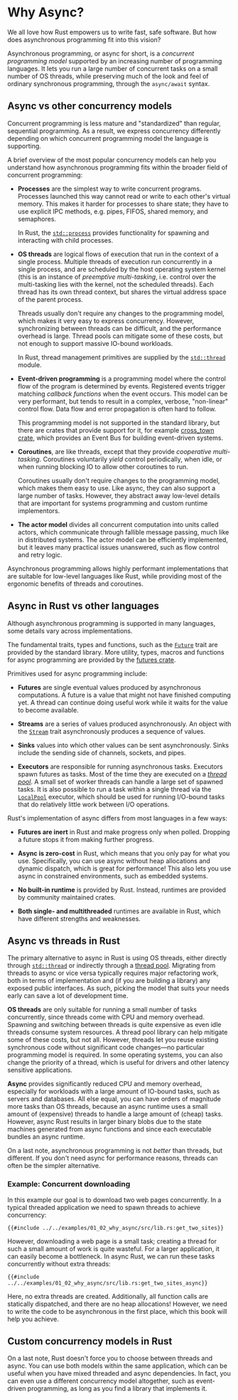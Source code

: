 # Why Async?

We all love how Rust empowers us to write fast, safe software.
But how does asynchronous programming fit into this vision?

Asynchronous programming, or async for short, is a _concurrent programming model_
supported by an increasing number of programming languages.
It lets you run a large number of concurrent
tasks on a small number of OS threads, while preserving much of the
look and feel of ordinary synchronous programming, through the
`async/await` syntax.

## Async vs other concurrency models

Concurrent programming is less mature and "standardized" than
regular, sequential programming. As a result, we express concurrency
differently depending on which concurrent programming model
the language is supporting.

A brief overview of the most popular concurrency models can help
you understand how asynchronous programming fits within the broader
field of concurrent programming:

- **Processes** are the simplest way to write concurrent programs. Processes
  launched this way cannot read or write to each other's virtual memory. This
  makes it harder for processes to share state; they have to use explicit IPC
  methods, e.g. pipes, FIFOS, shared memory, and semaphores.

  In Rust, the [`std::process`](https://doc.rust-lang.org/std/process/index.html)
  provides functionality for spawning and interacting with child processes.


- **OS threads** are logical flows of execution that run in the context of a
  single process. Multiple threads of execution run concurrently in a single
  process, and are scheduled by the host operating system kernel (this is an
  instance of _preemptive multi-tasking_, i.e. control over the multi-tasking
  lies with the kernel, not the scheduled threads). Each thread has its own
  thread context, but shares the virtual address space of the parent process. 

  Threads usually don't require any changes to the programming model, which
  makes it very easy to express concurrency. However, synchronizing between
  threads can be difficult, and the performance overhead is large. Thread pools
  can mitigate some of these costs, but not enough to support massive IO-bound 
  workloads.

  In Rust, thread management primitives are supplied by the 
  [`std::thread`](https://doc.rust-lang.org/std/thread/) module.

- **Event-driven programming** is a programming model where the control flow of
  the program is determined by events. Registered events trigger matching 
  _callback functions_ when the event occurs. This model can be very performant,
  but tends to result in a complex, verbose, "non-linear" control flow. Data 
  flow and error propagation is often hard to follow.

  This programming model is not supported in the standard library, but there are
  crates that provide support for it, for example
  [cross_town crate](https://docs.rs/crosstown_bus/latest/crosstown_bus/), which
  provides an Event Bus for building event-driven systems.

- **Coroutines**, are like threads, except that they provide _cooperative multi-
  tasking_. Coroutines voluntarily _yield_ control periodically, when idle, or
  when running blocking IO to allow other coroutines to run.

  Coroutines usually don't require changes to the programming model, which makes
  them easy to use. Like async, they can also support a large number of tasks.
  However, they abstract away low-level details that are important for systems
  programming and custom runtime implementors.

- **The actor model** divides all concurrent computation into units called
  actors, which communicate through fallible message passing, much like
  in distributed systems. The actor model can be efficiently implemented, but it
  leaves many practical issues unanswered, such as flow control and retry logic.

Asynchronous programming allows highly performant implementations that are
suitable for low-level languages like Rust, while providing most of the
ergonomic benefits of threads and coroutines.

## Async in Rust vs other languages

Although asynchronous programming is supported in many languages, some details
vary across implementations.

The fundamental traits, types and functions, such as the
[`Future`](https://doc.rust-lang.org/std/future/trait.Future.html) trait are
provided by the standard library. More utility, types, macros and functions
for async programming are provided by the
[futures crate](https://docs.rs/futures/latest/futures/).

Primitives used for async programming include:

- **Futures** are single eventual values produced by asynchronous computations.
  A future is a value that might not have finished computing yet. A thread can
  continue doing useful work while it waits for the value to become available.

- **Streams** are a series of values produced asynchronously. An object with the
  [`Stream`](https://docs.rs/futures/latest/futures/stream/trait.Stream.html)
  trait asynchronously produces a sequence of values.

- **Sinks** values into which other values can be sent asynchronously. Sinks
  include the sending side of channels, sockets, and pipes.

- **Executors** are responsible for running asynchronous tasks. Executors spawn
  futures as tasks. Most of the time they are executed on a
  [_thread pool_](https://docs.rs/futures/latest/futures/executor/struct.ThreadPool.html).
  A small set of worker threads can handle a large set of spawned tasks. It is
  also possible to run a task within a single thread via the
  [`LocalPool`](https://docs.rs/futures/latest/futures/executor/struct.LocalPool.html)
  executor, which should be used for running I/O-bound tasks that do relatively
  little work between I/O operations.

Rust's implementation of async differs from most languages in a few ways:

- **Futures are inert** in Rust and make progress only when polled. Dropping a
  future stops it from making further progress.

- **Async is zero-cost** in Rust, which means that you only pay for what you use.
  Specifically, you can use async without heap allocations and dynamic dispatch,
  which is great for performance!
  This also lets you use async in constrained environments, such as embedded systems.

- **No built-in runtime** is provided by Rust. Instead, runtimes are provided by
  community maintained crates.

- **Both single- and multithreaded** runtimes are available in Rust, which have
  different strengths and weaknesses.

## Async vs threads in Rust

The primary alternative to async in Rust is using OS threads, either directly
through [`std::thread`](https://doc.rust-lang.org/std/thread/) or indirectly
through a [thread pool](https://docs.rs/threadpool/latest/threadpool/).
Migrating from threads to async or vice versa typically requires major
refactoring work, both in terms of implementation and (if you are building a
library) any exposed public interfaces. As such, picking the model that suits
your needs early can save a lot of development time.

**OS threads** are only suitable for running a small number of tasks
concurrently, since threads come with CPU and memory overhead. Spawning and
switching between threads is quite expensive as even idle threads consume system
resources. A thread pool library can help mitigate some of these costs, but not
all. However, threads let you reuse existing synchronous code without significant
code changes—no particular programming model is required. In some operating
systems, you can also change the priority of a thread, which is useful for 
drivers and other latency sensitive applications.

**Async** provides significantly reduced CPU and memory overhead, especially for
workloads with a large amount of IO-bound tasks, such as servers and databases.
All else equal, you can have orders of magnitude more tasks than OS threads,
because an async runtime uses a small amount of (expensive) threads to handle
a large amount of (cheap) tasks. However, async Rust results in larger binary
blobs due to the state machines generated from async functions and since each
executable bundles an async runtime.

On a last note, asynchronous programming is not _better_ than threads, but
different. If you don't need async for performance reasons, threads can often be
the simpler alternative.

### Example: Concurrent downloading

In this example our goal is to download two web pages concurrently.  In a
typical threaded application we need to spawn threads to achieve concurrency:

```rust,ignore
{{#include ../../examples/01_02_why_async/src/lib.rs:get_two_sites}}
```

However, downloading a web page is a small task; creating a thread for such a
small amount of work is quite wasteful. For a larger application, it can easily
become a bottleneck. In async Rust, we can run these tasks concurrently without
extra threads:

```rust,ignore
{{#include ../../examples/01_02_why_async/src/lib.rs:get_two_sites_async}}
```

Here, no extra threads are created. Additionally, all function calls are
statically dispatched, and there are no heap allocations! However, we need to
write the code to be asynchronous in the first place, which this book will help
you achieve.

## Custom concurrency models in Rust

On a last note, Rust doesn't force you to choose between threads and async.
You can use both models within the same application, which can be useful when
you have mixed threaded and async dependencies. In fact, you can even use a
different concurrency model altogether, such as event-driven programming, as
long as you find a library that implements it.
